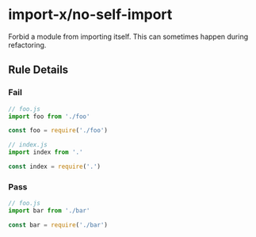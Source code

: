 # import-x/no-self-import

<!-- end auto-generated rule header -->

Forbid a module from importing itself. This can sometimes happen during refactoring.

## Rule Details

### Fail

```js
// foo.js
import foo from './foo'

const foo = require('./foo')
```

```js
// index.js
import index from '.'

const index = require('.')
```

### Pass

```js
// foo.js
import bar from './bar'

const bar = require('./bar')
```
